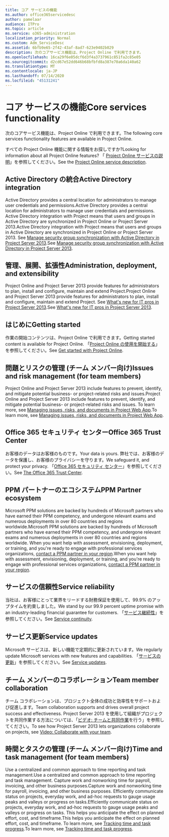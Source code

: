 ```yaml
---
title: コア サービスの機能
ms.author: office365servicedesc
author: pamelaar
audience: ITPro
ms.topic: article
ms.service: o365-administration
localization_priority: Normal
ms.custom: Adm_ServiceDesc
ms.assetid: 6bfb9e65-2f42-43af-8ad7-623e9402b029
description: 次のコアサービス機能は、Project Online で利用できます。
ms.openlocfilehash: 16ca29f6e05dcf6d3f4a3737961c851fa2c85e05
ms.sourcegitcommit: d2cd67e52dd646b68bfbfd8a387e70a6da140a62
ms.translationtype: MT
ms.contentlocale: ja-JP
ms.lasthandoff: 07/14/2020
ms.locfileid: "45131241"
---
```

# <a name="core-services-functionality"></a><span data-ttu-id="6a97f-103">コア サービスの機能</span><span class="sxs-lookup"><span data-stu-id="6a97f-103">Core services functionality</span></span>

<span data-ttu-id="6a97f-104">次のコアサービス機能は、Project Online で利用できます。</span><span class="sxs-lookup"><span data-stu-id="6a97f-104">The following core services functionality features are available in Project Online.</span></span>
  
<span data-ttu-id="6a97f-105">すべての Project Online 機能に関する情報をお探しですか?</span><span class="sxs-lookup"><span data-stu-id="6a97f-105">Looking for information about all Project Online features?</span></span> <span data-ttu-id="6a97f-106">「 [Project Online サービスの説明](project-online-service-description.md)」を参照してください。</span><span class="sxs-lookup"><span data-stu-id="6a97f-106">See the [Project Online service description](project-online-service-description.md).</span></span>
  
## <a name="active-directory-integration"></a><span data-ttu-id="6a97f-107">Active Directory の統合</span><span class="sxs-lookup"><span data-stu-id="6a97f-107">Active Directory integration</span></span>

<span data-ttu-id="6a97f-108">Active Directory provides a central location for administrators to manage user credentials and permissions.</span><span class="sxs-lookup"><span data-stu-id="6a97f-108">Active Directory provides a central location for administrators to manage user credentials and permissions.</span></span> <span data-ttu-id="6a97f-109">Active Directory integration with Project means that users and groups in Active Directory are synchronized in Project Online or Project Server 2013.</span><span class="sxs-lookup"><span data-stu-id="6a97f-109">Active Directory integration with Project means that users and groups in Active Directory are synchronized in Project Online or Project Server 2013.</span></span> <span data-ttu-id="6a97f-110">See [Manage security group synchronization with Active Directory in Project Server 2013](https://go.microsoft.com/fwlink/p/?LinkId=402631).</span><span class="sxs-lookup"><span data-stu-id="6a97f-110">See [Manage security group synchronization with Active Directory in Project Server 2013](https://go.microsoft.com/fwlink/p/?LinkId=402631).</span></span>
  
## <a name="administration-deployment-and-extensibility"></a><span data-ttu-id="6a97f-111">管理、展開、拡張性</span><span class="sxs-lookup"><span data-stu-id="6a97f-111">Administration, deployment, and extensibility</span></span>

<span data-ttu-id="6a97f-112">Project Online and Project Server 2013 provide features for administrators to plan, install and configure, maintain and extend Project.</span><span class="sxs-lookup"><span data-stu-id="6a97f-112">Project Online and Project Server 2013 provide features for administrators to plan, install and configure, maintain and extend Project.</span></span> <span data-ttu-id="6a97f-113">See [What's new for IT pros in Project Server 2013](https://go.microsoft.com/fwlink/p/?LinkId=272017).</span><span class="sxs-lookup"><span data-stu-id="6a97f-113">See [What's new for IT pros in Project Server 2013](https://go.microsoft.com/fwlink/p/?LinkId=272017).</span></span>
  
## <a name="getting-started"></a><span data-ttu-id="6a97f-114">はじめに</span><span class="sxs-lookup"><span data-stu-id="6a97f-114">Getting started</span></span>

<span data-ttu-id="6a97f-115">作業の開始コンテンツは、Project Online で利用できます。</span><span class="sxs-lookup"><span data-stu-id="6a97f-115">Getting started content is available for Project Online.</span></span> <span data-ttu-id="6a97f-116">「[Project Online の使用を開始する](https://support.office.com/en-us/article/Get-started-with-Project-Online-E3E5F64F-ADA5-4F9D-A578-130B2D4E5F11?ui=en-US&amp;rs=en-US&amp;ad=US)」を参照してください。</span><span class="sxs-lookup"><span data-stu-id="6a97f-116">See [Get started with Project Online](https://support.office.com/en-us/article/Get-started-with-Project-Online-E3E5F64F-ADA5-4F9D-A578-130B2D4E5F11?ui=en-US&amp;rs=en-US&amp;ad=US).</span></span>
  
## <a name="issues-and-risk-management-for-team-members"></a><span data-ttu-id="6a97f-117">問題とリスクの管理 (チーム メンバー向け)</span><span class="sxs-lookup"><span data-stu-id="6a97f-117">Issues and risk management (for team members)</span></span>

<span data-ttu-id="6a97f-118">Project Online and Project Server 2013 include features to prevent, identify, and mitigate potential business- or project-related risks and issues.</span><span class="sxs-lookup"><span data-stu-id="6a97f-118">Project Online and Project Server 2013 include features to prevent, identify, and mitigate potential business- or project-related risks and issues.</span></span> <span data-ttu-id="6a97f-119">To learn more, see [Managing issues, risks, and documents in Project Web App](https://go.microsoft.com/fwlink/?LinkId=402634).</span><span class="sxs-lookup"><span data-stu-id="6a97f-119">To learn more, see [Managing issues, risks, and documents in Project Web App](https://go.microsoft.com/fwlink/?LinkId=402634).</span></span>
  
## <a name="office-365-trust-center"></a><span data-ttu-id="6a97f-120">Office 365 セキュリティ センター</span><span class="sxs-lookup"><span data-stu-id="6a97f-120">Office 365 Trust Center</span></span>

<span data-ttu-id="6a97f-121">お客様のデータはお客様のものです。</span><span class="sxs-lookup"><span data-stu-id="6a97f-121">Your data is yours.</span></span> <span data-ttu-id="6a97f-122">弊社では、お客様のデータを保護し、お客様のプライバシーを守ります。</span><span class="sxs-lookup"><span data-stu-id="6a97f-122">We safeguard it, and protect your privacy.</span></span> <span data-ttu-id="6a97f-123">「[Office 365 セキュリティ センター](https://go.microsoft.com/fwlink/?LinkId=402637)」を参照してください。</span><span class="sxs-lookup"><span data-stu-id="6a97f-123">See [The Office 365 Trust Center](https://go.microsoft.com/fwlink/?LinkId=402637).</span></span>
  
## <a name="ppm-partner-ecosystem"></a><span data-ttu-id="6a97f-124">PPM パートナーのエコシステム</span><span class="sxs-lookup"><span data-stu-id="6a97f-124">PPM Partner ecosystem</span></span>

<span data-ttu-id="6a97f-125">Microsoft PPM solutions are backed by hundreds of Microsoft partners who have earned their PPM competency, and undergone relevant exams and numerous deployments in over 80 countries and regions worldwide.</span><span class="sxs-lookup"><span data-stu-id="6a97f-125">Microsoft PPM solutions are backed by hundreds of Microsoft partners who have earned their PPM competency, and undergone relevant exams and numerous deployments in over 80 countries and regions worldwide.</span></span> <span data-ttu-id="6a97f-126">When you want help with assessment, envisioning, deployment, or training, and you're ready to engage with professional services organizations, [contact a PPM partner in your region](https://go.microsoft.com/fwlink/p/?LinkId=272646).</span><span class="sxs-lookup"><span data-stu-id="6a97f-126">When you want help with assessment, envisioning, deployment, or training, and you're ready to engage with professional services organizations, [contact a PPM partner in your region](https://go.microsoft.com/fwlink/p/?LinkId=272646).</span></span>
  
## <a name="service-reliability"></a><span data-ttu-id="6a97f-127">サービスの信頼性</span><span class="sxs-lookup"><span data-stu-id="6a97f-127">Service reliability</span></span>

<span data-ttu-id="6a97f-128">当社は、お客様にとって業界をリードする財務保証を使用して、99.9% のアップタイムを約束しました。</span><span class="sxs-lookup"><span data-stu-id="6a97f-128">We stand by our 99.9 percent uptime promise with an industry-leading financial guarantee for customers.</span></span> <span data-ttu-id="6a97f-129">「[サービス継続性](https://go.microsoft.com/fwlink/?LinkId=402653)」を参照してください。</span><span class="sxs-lookup"><span data-stu-id="6a97f-129">See [Service continuity](https://go.microsoft.com/fwlink/?LinkId=402653).</span></span>
  
## <a name="service-updates"></a><span data-ttu-id="6a97f-130">サービス更新</span><span class="sxs-lookup"><span data-stu-id="6a97f-130">Service updates</span></span>

<span data-ttu-id="6a97f-131">Microsoft サービスは、新しい機能で定期的に更新されています。</span><span class="sxs-lookup"><span data-stu-id="6a97f-131">We regularly update Microsoft services with new features and capabilities.</span></span> <span data-ttu-id="6a97f-132">「[サービスの更新](../office-365-platform-service-description/service-updates.md)」を参照してください。</span><span class="sxs-lookup"><span data-stu-id="6a97f-132">See [Service updates](../office-365-platform-service-description/service-updates.md).</span></span>
  
## <a name="team-member-collaboration"></a><span data-ttu-id="6a97f-133">チーム メンバーのコラボレーション</span><span class="sxs-lookup"><span data-stu-id="6a97f-133">Team member collaboration</span></span>

<span data-ttu-id="6a97f-134">チーム コラボレーションは、プロジェクト全体の成功と効率性をサポートおよび促進します。</span><span class="sxs-lookup"><span data-stu-id="6a97f-134">Team collaboration supports and drives overall project success and effectiveness.</span></span> <span data-ttu-id="6a97f-135">Project Server 2013 を使用して組織がプロジェクトを共同作業する方法については、「[ビデオ: チームと共同作業](https://go.microsoft.com/fwlink/?LinkId=402628)を行う」を参照してください。</span><span class="sxs-lookup"><span data-stu-id="6a97f-135">To see how Project Server 2013 lets organizations collaborate on projects, see [Video: Collaborate with your team](https://go.microsoft.com/fwlink/?LinkId=402628).</span></span>
  
## <a name="time-and-task-management-for-team-members"></a><span data-ttu-id="6a97f-136">時間とタスクの管理 (チーム メンバー向け)</span><span class="sxs-lookup"><span data-stu-id="6a97f-136">Time and task management (for team members)</span></span>

<span data-ttu-id="6a97f-137">Use a centralized and common approach to time reporting and task management.</span><span class="sxs-lookup"><span data-stu-id="6a97f-137">Use a centralized and common approach to time reporting and task management.</span></span> <span data-ttu-id="6a97f-138">Capture work and nonworking time for payroll, invoicing, and other business purposes.</span><span class="sxs-lookup"><span data-stu-id="6a97f-138">Capture work and nonworking time for payroll, invoicing, and other business purposes.</span></span> <span data-ttu-id="6a97f-139">Efficiently communicate status on projects, everyday work, and ad-hoc requests to gauge usage peaks and valleys or progress on tasks.</span><span class="sxs-lookup"><span data-stu-id="6a97f-139">Efficiently communicate status on projects, everyday work, and ad-hoc requests to gauge usage peaks and valleys or progress on tasks.</span></span> <span data-ttu-id="6a97f-140">This helps you anticipate the effect on planned effort, cost, and timeframe.</span><span class="sxs-lookup"><span data-stu-id="6a97f-140">This helps you anticipate the effect on planned effort, cost, and timeframe.</span></span> <span data-ttu-id="6a97f-141">To learn more, see [Tracking time and task progress](https://go.microsoft.com/fwlink/p/?LinkId=271321).</span><span class="sxs-lookup"><span data-stu-id="6a97f-141">To learn more, see [Tracking time and task progress](https://go.microsoft.com/fwlink/p/?LinkId=271321).</span></span>
  